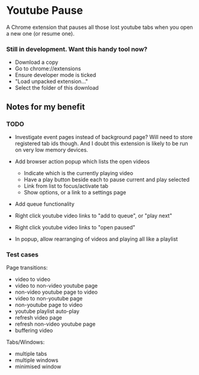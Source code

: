 # Youtube Pause

A Chrome extension that pauses all those lost youtube tabs when you open a new one (or resume one).

### Still in development. Want this handy tool now?

- Download a copy
- Go to chrome://extensions
- Ensure developer mode is ticked
- "Load unpacked extension..."
- Select the folder of this download




## Notes for my benefit

### TODO


- Investigate event pages instead of background page? Will need to store registered tab ids though. And I doubt this extension is likely to be run on very low memory devices.

- Add browser action popup which lists the open videos
  - Indicate which is the currently playing video
  - Have a play button beside each to pause current and play selected
  - Link from list to focus/activate tab
  - Show options, or a link to a settings page

- Add queue functionality
 - Right click youtube video links to "add to queue", or "play next"
 - Right click youtube video links to "open paused"
 - In popup, allow rearranging of videos and playing all like a playlist

### Test cases

Page transitions:
- video to video
- video to non-video youtube page
- non-video youtube page to video
- video to non-youtube page
- non-youtube page to video
- youtube playlist auto-play
- refresh video page
- refresh non-video youtube page
- buffering video

Tabs/Windows:
- multiple tabs
- multiple windows
- minimised window
